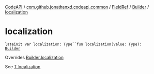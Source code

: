 [CodeAPI](../../../index.md) / [com.github.jonathanxd.codeapi.common](../../index.md) / [FieldRef](../index.md) / [Builder](index.md) / [localization](.)

# localization

`lateinit var localization: Type``fun localization(value: Type): `[`Builder`](index.md)

Overrides [Builder.localization](../../../com.github.jonathanxd.codeapi.base/-field-base/-builder/localization.md)

See [T.localization](#)


